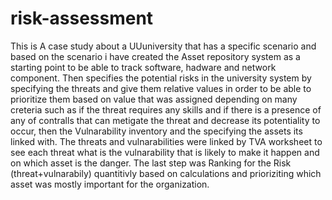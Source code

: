 # risk-assessment
This is A case study about a UUuniversity that has a specific scenario and based on the scenario i have created the Asset repository system as a starting point to be 
able to track software, hadware and network component. Then specifies the potential risks in the university system by specifying the threats and give them relative 
values in order to be able to prioritize them based on value that was assigned depending on many creteria such as if the threat requires any skills and if there 
is a presence of any of contralls that can metigate the threat and decrease its potentiality to occur, then the Vulnarability inventory and the specifying the 
assets its linked with. The threats and vulnarabilities were linked by TVA worksheet to see each threat what is the vulnarability that is likely to make it happen 
and on which asset is the danger. The last step was Ranking for the Risk (threat+vulnarabily) quantitivly based on calculations and prioriziting 
which asset was mostly important for the organization.
